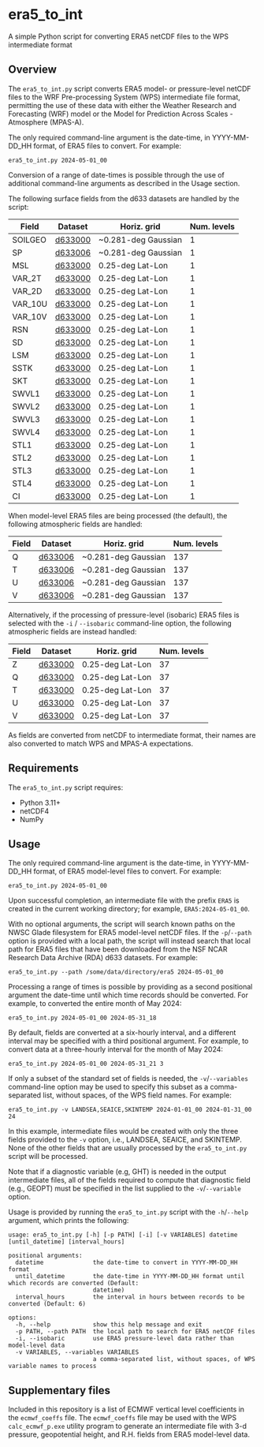 # era5_to_int

A simple Python script for converting ERA5 netCDF files to the WPS intermediate
format

## Overview

The `era5_to_int.py` script converts ERA5 model- or pressure-level netCDF files
to the WRF Pre-processing System (WPS) intermediate file format, permitting the
use of these data with either the Weather Research and Forecasting (WRF) model
or the Model for Prediction Across Scales - Atmosphere (MPAS-A).

The only required command-line argument is the date-time, in YYYY-MM-DD_HH
format, of ERA5 files to convert. For example:
```
era5_to_int.py 2024-05-01_00
```

Conversion of a range of date-times is possible through the use of additional
command-line arguments as described in the Usage section.

The following surface fields from the d633 datasets are handled by the script:

| Field   | Dataset | Horiz. grid | Num. levels |
|---------|---------|-------------|-------------|
| SOILGEO | [d633000](https://rda.ucar.edu/datasets/d633000/) | ~0.281-deg Gaussian | 1 |
| SP      | [d633006](https://rda.ucar.edu/datasets/d633006/) | ~0.281-deg Gaussian | 1 |
| MSL     | [d633000](https://rda.ucar.edu/datasets/d633000/) | 0.25-deg Lat-Lon | 1 |
| VAR_2T  | [d633000](https://rda.ucar.edu/datasets/d633000/) | 0.25-deg Lat-Lon | 1 |
| VAR_2D  | [d633000](https://rda.ucar.edu/datasets/d633000/) | 0.25-deg Lat-Lon | 1 |
| VAR_10U | [d633000](https://rda.ucar.edu/datasets/d633000/) | 0.25-deg Lat-Lon | 1 |
| VAR_10V | [d633000](https://rda.ucar.edu/datasets/d633000/) | 0.25-deg Lat-Lon | 1 |
| RSN     | [d633000](https://rda.ucar.edu/datasets/d633000/) | 0.25-deg Lat-Lon | 1 |
| SD      | [d633000](https://rda.ucar.edu/datasets/d633000/) | 0.25-deg Lat-Lon | 1 |
| LSM     | [d633000](https://rda.ucar.edu/datasets/d633000/) | 0.25-deg Lat-Lon | 1 |
| SSTK    | [d633000](https://rda.ucar.edu/datasets/d633000/) | 0.25-deg Lat-Lon | 1 |
| SKT     | [d633000](https://rda.ucar.edu/datasets/d633000/) | 0.25-deg Lat-Lon | 1 |
| SWVL1   | [d633000](https://rda.ucar.edu/datasets/d633000/) | 0.25-deg Lat-Lon | 1 |
| SWVL2   | [d633000](https://rda.ucar.edu/datasets/d633000/) | 0.25-deg Lat-Lon | 1 |
| SWVL3   | [d633000](https://rda.ucar.edu/datasets/d633000/) | 0.25-deg Lat-Lon | 1 |
| SWVL4   | [d633000](https://rda.ucar.edu/datasets/d633000/) | 0.25-deg Lat-Lon | 1 |
| STL1    | [d633000](https://rda.ucar.edu/datasets/d633000/) | 0.25-deg Lat-Lon | 1 |
| STL2    | [d633000](https://rda.ucar.edu/datasets/d633000/) | 0.25-deg Lat-Lon | 1 |
| STL3    | [d633000](https://rda.ucar.edu/datasets/d633000/) | 0.25-deg Lat-Lon | 1 |
| STL4    | [d633000](https://rda.ucar.edu/datasets/d633000/) | 0.25-deg Lat-Lon | 1 |
| CI      | [d633000](https://rda.ucar.edu/datasets/d633000/) | 0.25-deg Lat-Lon | 1 |

When model-level ERA5 files are being processed (the default), the following
atmospheric fields are handled:

| Field   | Dataset | Horiz. grid | Num. levels |
|---------|---------|-------------|-------------|
| Q       | [d633006](https://rda.ucar.edu/datasets/d633006/) | ~0.281-deg Gaussian | 137 |
| T       | [d633006](https://rda.ucar.edu/datasets/d633006/) | ~0.281-deg Gaussian | 137 |
| U       | [d633006](https://rda.ucar.edu/datasets/d633006/) | ~0.281-deg Gaussian | 137 |
| V       | [d633006](https://rda.ucar.edu/datasets/d633006/) | ~0.281-deg Gaussian | 137 |

Alternatively, if the processing of pressure-level (isobaric) ERA5 files is
selected with the `-i` / `--isobaric` command-line option, the following
atmospheric fields are instead handled:

| Field   | Dataset | Horiz. grid | Num. levels |
|---------|---------|-------------|-------------|
| Z       | [d633000](https://rda.ucar.edu/datasets/d633000/) | 0.25-deg Lat-Lon | 37 |
| Q       | [d633000](https://rda.ucar.edu/datasets/d633000/) | 0.25-deg Lat-Lon | 37 |
| T       | [d633000](https://rda.ucar.edu/datasets/d633000/) | 0.25-deg Lat-Lon | 37 |
| U       | [d633000](https://rda.ucar.edu/datasets/d633000/) | 0.25-deg Lat-Lon | 37 |
| V       | [d633000](https://rda.ucar.edu/datasets/d633000/) | 0.25-deg Lat-Lon | 37 |

As fields are converted from netCDF to intermediate format, their names are also
converted to match WPS and MPAS-A expectations.

## Requirements
The `era5_to_int.py` script requires:
- Python 3.11+
- netCDF4
- NumPy

## Usage

The only required command-line argument is the date-time, in YYYY-MM-DD_HH
format, of ERA5 model-level files to convert. For example:
```
era5_to_int.py 2024-05-01_00
```

Upon successful completion, an intermediate file with the prefix `ERA5` is
created in the current working directory; for example, `ERA5:2024-05-01_00`.

With no optional arguments, the script will search known paths on the NWSC Glade
filesystem for ERA5 model-level netCDF files. If the `-p`/`--path` option is
provided with a local path, the script will instead search that local path for
ERA5 files that have been downloaded from the NSF NCAR Research Data Archive
(RDA) d633 datasets. For example:
```
era5_to_int.py --path /some/data/directory/era5 2024-05-01_00
```

Processing a range of times is possible by providing as a second positional
argument the date-time until which time records should be converted. For
example, to converted the entire month of May 2024:
```
era5_to_int.py 2024-05-01_00 2024-05-31_18
```

By default, fields are converted at a six-hourly interval, and a different
interval may be specified with a third positional argument. For example, to
convert data at a three-hourly interval for the month of May 2024:
```
era5_to_int.py 2024-05-01_00 2024-05-31_21 3
```

If only a subset of the standard set of fields is needed, the `-v`/`--variables`
command-line option may be used to specify this subset as a comma-separated
list, without spaces, of the WPS field names. For example:
```
era5_to_int.py -v LANDSEA,SEAICE,SKINTEMP 2024-01-01_00 2024-01-31_00 24
```
In this example, intermediate files would be created with only the three fields
provided to the `-v` option, i.e., LANDSEA, SEAICE, and SKINTEMP. None of the
other fields that are usually processed by the `era5_to_int.py` script will be
processed.

Note that if a diagnostic variable (e.g, GHT) is needed in the output
intermediate files, all of the fields required to compute that diagnostic field
(e.g., GEOPT) must be specified in the list supplied to the `-v`/`--variable`
option.

Usage is provided by running the `era5_to_int.py` script with the `-h`/`--help`
argument, which prints the following:
```
usage: era5_to_int.py [-h] [-p PATH] [-i] [-v VARIABLES] datetime [until_datetime] [interval_hours]

positional arguments:
  datetime              the date-time to convert in YYYY-MM-DD_HH format
  until_datetime        the date-time in YYYY-MM-DD_HH format until which records are converted (Default:
                        datetime)
  interval_hours        the interval in hours between records to be converted (Default: 6)

options:
  -h, --help            show this help message and exit
  -p PATH, --path PATH  the local path to search for ERA5 netCDF files
  -i, --isobaric        use ERA5 pressure-level data rather than model-level data
  -v VARIABLES, --variables VARIABLES
                        a comma-separated list, without spaces, of WPS variable names to process
```

## Supplementary files

Included in this repository is a list of ECMWF vertical level coefficients in
the `ecmwf_coeffs` file. The `ecmwf_coeffs` file may be used with the WPS
`calc_ecmwf_p.exe` utility program to generate an intermediate file with 3-d
pressure, geopotential height, and R.H. fields from ERA5 model-level data.
